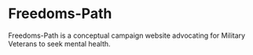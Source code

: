 # Freedoms-Path
Freedoms-Path is a conceptual campaign website advocating for Military Veterans to seek mental health.

